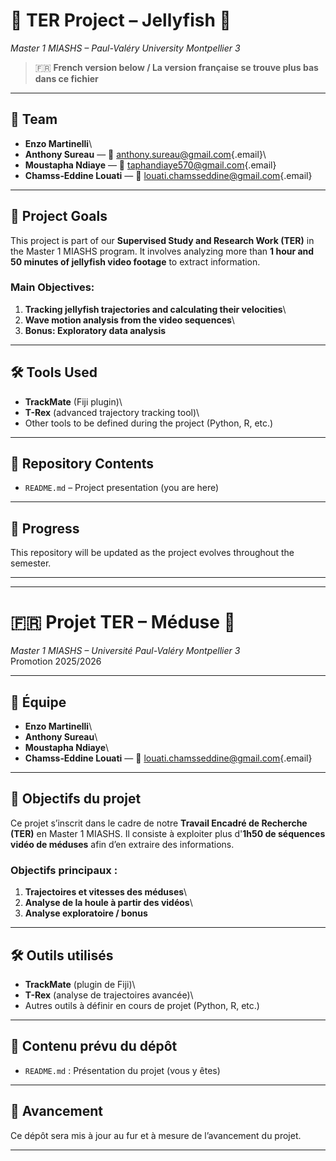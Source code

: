 # 🧠 TER Project – Jellyfish 🪼

*Master 1 MIASHS – Paul-Valéry University Montpellier 3*

> 🇫🇷 **French version below / La version française se trouve plus bas dans ce fichier**

------------------------------------------------------------------------

## 👥 Team

-   **Enzo Martinelli**\
-   **Anthony Sureau** — 📧 [anthony.sureau\@gmail.com](mailto:anthony.sureau@gmail.com){.email}\
-   **Moustapha Ndiaye** — 📧 [taphandiaye570\@gmail.com](taphandiaye570@gmaiil.com){.email}
-   **Chamss‑Eddine Louati** — 📧 [louati.chamsseddine\@gmail.com](mailto:louati.chamsseddine@gmail.com){.email}

------------------------------------------------------------------------

## 🎯 Project Goals

This project is part of our **Supervised Study and Research Work (TER)** in the Master 1 MIASHS program. It involves analyzing more than **1 hour and 50 minutes of jellyfish video footage** to extract information.

### Main Objectives:

1.  **Tracking jellyfish trajectories and calculating their velocities**\
2.  **Wave motion analysis from the video sequences**\
3.  **Bonus: Exploratory data analysis**

------------------------------------------------------------------------

## 🛠️ Tools Used

-   **TrackMate** (Fiji plugin)\
-   **T-Rex** (advanced trajectory tracking tool)\
-   Other tools to be defined during the project (Python, R, etc.)

------------------------------------------------------------------------

## 📁 Repository Contents

-   `README.md` – Project presentation (you are here)

------------------------------------------------------------------------

## 📅 Progress

This repository will be updated as the project evolves throughout the semester.

------------------------------------------------------------------------

------------------------------------------------------------------------

# 🇫🇷 Projet TER – Méduse 🪼

*Master 1 MIASHS – Université Paul-Valéry Montpellier 3*\
Promotion 2025/2026

------------------------------------------------------------------------

## 👥 Équipe

-   **Enzo Martinelli**\
-   **Anthony Sureau**\
-   **Moustapha Ndiaye**\
-   **Chamss‑Eddine Louati** — 📧 [louati.chamsseddine\@gmail.com](mailto:louati.chamsseddine@gmail.com){.email}

------------------------------------------------------------------------

## 🎯 Objectifs du projet

Ce projet s’inscrit dans le cadre de notre **Travail Encadré de Recherche (TER)** en Master 1 MIASHS. Il consiste à exploiter plus d'**1h50 de séquences vidéo de méduses** afin d’en extraire des informations.

### Objectifs principaux :

1.  **Trajectoires et vitesses des méduses**\
2.  **Analyse de la houle à partir des vidéos**\
3.  **Analyse exploratoire / bonus**

------------------------------------------------------------------------

## 🛠️ Outils utilisés

-   **TrackMate** (plugin de Fiji)\
-   **T-Rex** (analyse de trajectoires avancée)\
-   Autres outils à définir en cours de projet (Python, R, etc.)

------------------------------------------------------------------------

## 📁 Contenu prévu du dépôt

-   `README.md` : Présentation du projet (vous y êtes)

------------------------------------------------------------------------

## 📅 Avancement

Ce dépôt sera mis à jour au fur et à mesure de l’avancement du projet.

------------------------------------------------------------------------
